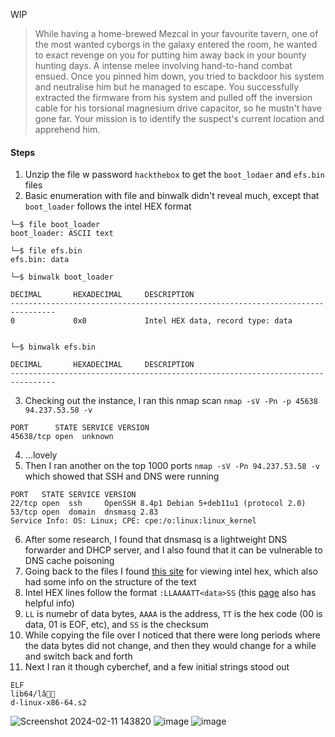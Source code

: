WIP
> While having a home-brewed Mezcal in your favourite tavern, one of the most wanted cyborgs in the galaxy entered the room, he wanted to exact revenge on you for putting him away back in your bounty hunting days. A intense melee involving hand-to-hand combat ensued. Once you pinned him down, you tried to backdoor his system and neutralise him but he managed to escape. You successfully extracted the firmware from his system and pulled off the inversion cable for his torsional magnesium drive capacitor, so he mustn't have gone far. Your mission is to identify the suspect's current location and apprehend him.
#### Steps
1. Unzip the file w password `hackthebox` to get the `boot_lodaer` and `efs.bin` files
2. Basic enumeration with file and binwalk didn't reveal much, except that `boot_loader` follows the intel HEX format
```
└─$ file boot_loader 
boot_loader: ASCII text
                                                                                                                                                                   
└─$ file efs.bin    
efs.bin: data

└─$ binwalk boot_loader 

DECIMAL       HEXADECIMAL     DESCRIPTION
--------------------------------------------------------------------------------
0             0x0             Intel HEX data, record type: data


└─$ binwalk efs.bin    

DECIMAL       HEXADECIMAL     DESCRIPTION
--------------------------------------------------------------------------------                                                                               
```
3. Checking out the instance, I ran this nmap scan `nmap -sV -Pn -p 45638 94.237.53.58 -v`
```
PORT      STATE SERVICE VERSION
45638/tcp open  unknown
```
4. ...lovely
5. Then I ran another on the top 1000 ports `nmap -sV -Pn 94.237.53.58 -v` which showed that SSH and DNS were running
```
PORT   STATE SERVICE VERSION
22/tcp open  ssh     OpenSSH 8.4p1 Debian 5+deb11u1 (protocol 2.0)
53/tcp open  domain  dnsmasq 2.83
Service Info: OS: Linux; CPE: cpe:/o:linux:linux_kernel
```
6. After some research, I found that dnsmasq is a lightweight DNS forwarder and DHCP server, and I also found that it can be vulnerable to DNS cache poisoning
7. Going back to the files I found [this site](http://www.dlwrr.com/electronics/tools/hexview/hexview.html) for viewing intel hex, which also had some info on the structure of the text
8. Intel HEX lines follow the format `:LLAAAATT<data>SS` (this [page](https://en.wikipedia.org/wiki/Intel_HEX) also has helpful info)
9. `LL` is numebr of data bytes, `AAAA` is the address, `TT` is the hex code (00 is data, 01 is EOF, etc), and `SS` is the checksum
10. While copying the file over I noticed that there were long periods where the data bytes did not change, and then they would change for a while and switch back and forth
11. Next I ran it though cyberchef, and a few initial strings stood out
```
ELF
lib64/lâ
d-linux-x86-64.s2
```
![Screenshot 2024-02-11 143820](https://github.com/pwnedbyisa/writeups/assets/138353745/1a4b1338-813e-4cfe-bcf1-c98d8b0c3357)
![image](https://github.com/pwnedbyisa/writeups/assets/138353745/45eac033-bb29-4ad7-9ed3-156e3d674304)
![image](https://github.com/pwnedbyisa/writeups/assets/138353745/5a708717-9ed0-4e3d-8b11-425438232eed)


